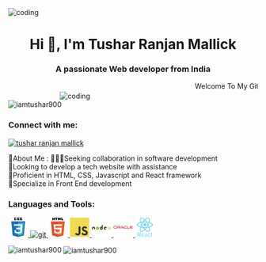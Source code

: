 <img  alt="coding" width="400" src="https://media.giphy.com/media/836HiJc7pgzy8iNXCn/giphy.gif](https://user-images.githubusercontent.com/74038190/241765440-80728820-e06b-4f96-9c9e-9df46f0cc0a5.gif">
<h1 align="center">Hi 👋, I'm Tushar Ranjan Mallick</h1>
<h3 align="center">A passionate Web developer from India</h3>
<marquee>Welcome To My GitHub Profile</marquee>
<img align="right" alt="coding" width="400" src="https://media.giphy.com/media/836HiJc7pgzy8iNXCn/giphy.gif">
<p align="left"> <img src="https://komarev.com/ghpvc/?username=iamtushar900&label=Profile%20views&color=0e75b6&style=flat" alt="iamtushar900" /> </p>

<h3 align="left">Connect with me:</h3>
<p align="left">
<a href="https://linkedin.com/in/tushar ranjan mallick" target="blank"><img align="center" src="https://raw.githubusercontent.com/rahuldkjain/github-profile-readme-generator/master/src/images/icons/Social/linked-in-alt.svg" alt="tushar ranjan mallick" height="30" width="40" /></a>
</p>
💫About Me :
🧑‍🤝‍🧑Seeking collaboration in software development<br>💛Looking to develop a tech website with assistance<br>🌱Proficient in HTML, CSS, Javascript and React framework <br>💭Specialize in Front End development
<h3 align="left">Languages and Tools:</h3>
<p align="left"> <a href="https://www.w3schools.com/css/" target="_blank" rel="noreferrer"> <img src="https://raw.githubusercontent.com/devicons/devicon/master/icons/css3/css3-original-wordmark.svg" alt="css3" width="40" height="40"/> </a> <a href="https://git-scm.com/" target="_blank" rel="noreferrer"> <img src="https://www.vectorlogo.zone/logos/git-scm/git-scm-icon.svg" alt="git" width="40" height="40"/> </a> <a href="https://www.w3.org/html/" target="_blank" rel="noreferrer"> <img src="https://raw.githubusercontent.com/devicons/devicon/master/icons/html5/html5-original-wordmark.svg" alt="html5" width="40" height="40"/> </a> <a href="https://developer.mozilla.org/en-US/docs/Web/JavaScript" target="_blank" rel="noreferrer"> <img src="https://raw.githubusercontent.com/devicons/devicon/master/icons/javascript/javascript-original.svg" alt="javascript" width="40" height="40"/> </a> <a href="https://nodejs.org" target="_blank" rel="noreferrer"> <img src="https://raw.githubusercontent.com/devicons/devicon/master/icons/nodejs/nodejs-original-wordmark.svg" alt="nodejs" width="40" height="40"/> </a> <a href="https://www.oracle.com/" target="_blank" rel="noreferrer"> <img src="https://raw.githubusercontent.com/devicons/devicon/master/icons/oracle/oracle-original.svg" alt="oracle" width="40" height="40"/> </a> <a href="https://reactjs.org/" target="_blank" rel="noreferrer"> <img src="https://raw.githubusercontent.com/devicons/devicon/master/icons/react/react-original-wordmark.svg" alt="react" width="40" height="40"/> </a> </p>

<p><img align="left" src="https://github-readme-stats.vercel.app/api/top-langs?username=iamtushar900&show_icons=true&locale=en&layout=compact" alt="iamtushar900" /></p>

<p>&nbsp;<img align="center" src="https://github-readme-stats.vercel.app/api?username=iamtushar900&show_icons=true&locale=en" alt="iamtushar900" /></p>
